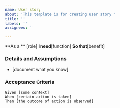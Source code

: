 ```yaml
---
name: User story
about: 'This template is for creating user story '
title: ''
labels: ''
assignees: ''

---
```


**As a ** [role]
**I need**[function]
**So that**[benefit]

### Details and Assumptions
 * [document what you know]
 
 ### Acceptance Criteria

 ``` gherkin
 Given [some context]
When [certain action is taken]
 Then [the outcome of action is observed]
```
